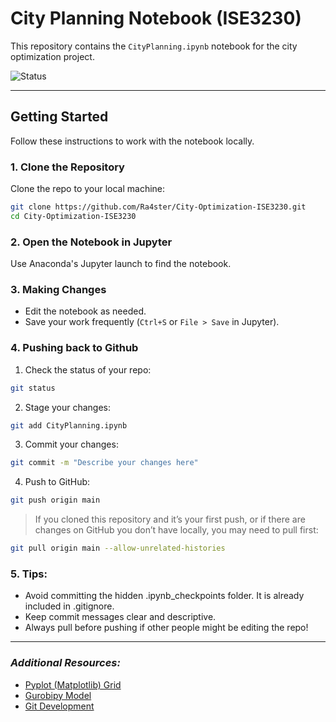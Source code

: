 # City Planning Notebook (ISE3230)

This repository contains the `CityPlanning.ipynb` notebook for the city optimization project.

<img src="https://img.shields.io/badge/Status-WIP-yellow" alt="Status" />

---

## Getting Started

Follow these instructions to work with the notebook locally.

### 1. Clone the Repository

Clone the repo to your local machine:

```bash
git clone https://github.com/Ra4ster/City-Optimization-ISE3230.git
cd City-Optimization-ISE3230
```

### 2. Open the Notebook in Jupyter

Use Anaconda's Jupyter launch to find the notebook.

### 3. Making Changes

- Edit the notebook as needed.
- Save your work frequently (`Ctrl+S` or `File > Save` in Jupyter).

### 4. Pushing back to Github

1. Check the status of your repo:
```bash
git status
```
2. Stage your changes:
```bash
git add CityPlanning.ipynb
```
3. Commit your changes:
```bash
git commit -m "Describe your changes here"
```
4. Push to GitHub:
```bash
git push origin main
```

> If you cloned this repository and it’s your first push,
> or if there are changes on GitHub you don’t have locally,
> you may need to pull first:
```bash
git pull origin main --allow-unrelated-histories
```
### 5. Tips:
- Avoid committing the hidden .ipynb_checkpoints folder. It is already included in .gitignore.
- Keep commit messages clear and descriptive.
- Always pull before pushing if other people might be editing the repo!

---

### *Additional Resources:*
- [Pyplot (Matplotlib) Grid](https://matplotlib.org/stable/api/_as_gen/matplotlib.pyplot.grid.html)
- [Gurobipy Model](https://docs.gurobi.com/projects/optimizer/en/current/reference/python/model.html)
- [Git Development](https://docs.github.com/en/repositories/creating-and-managing-repositories/cloning-a-repository)
